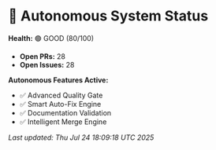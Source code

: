 # 🤖 Autonomous System Status

**Health:** 🟢 GOOD (80/100)

- **Open PRs:** 28
- **Open Issues:** 28

**Autonomous Features Active:**
- ✅ Advanced Quality Gate
- ✅ Smart Auto-Fix Engine
- ✅ Documentation Validation
- ✅ Intelligent Merge Engine

_Last updated: Thu Jul 24 18:09:18 UTC 2025_
